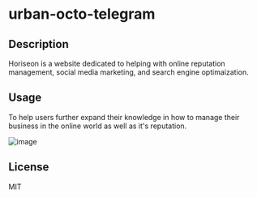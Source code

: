 # urban-octo-telegram

## Description
Horiseon is a website dedicated to helping with online reputation management, social media marketing, and search engine optimaization.

## Usage
To help users further expand their knowledge in how to manage their business in the online world as well as it's reputation. 

![image](https://user-images.githubusercontent.com/119629083/216729064-ed57279c-d689-4300-bb63-1757a123023e.png)

## License
MIT
